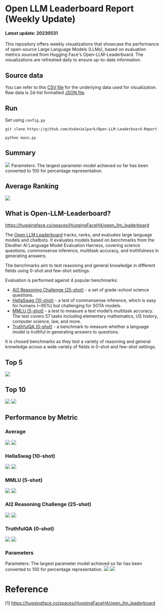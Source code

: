 # Open LLM Leaderboard Report (Weekly Update)
#### Latest update: 20230531
This repository offers weekly visualizations that showcase the performance of open-source Large Language Models (LLMs), based on evaluation metrics sourced from Hugging Face's Open-LLM-Leaderboard. The visualizations are refreshed daily to ensure up-to-date information.

## Source data
You can refer to this [CSV file](https://github.com/dsdanielpark/Open-LLM-Leaderboard-Report/blob/main/assets/20230531/20230531.csv) for the underlying data used for visualization. Raw data is 2d-list formatted [JSON file](https://github.com/dsdanielpark/Open-LLM-Leaderboard-Report/blob/main/data/20230531.json).

## Run
Set using `config.py`
```
git clone https://github.com/dsdanielpark/Open-LLM-Leaderboard-Report
```
```
python main.py
```

##  Summary
![](assets/20230531/totalplot.png)
Parameters: The largest parameter model achieved so far has been converted to 100 for percentage representation.

## Average Ranking
![](assets/20230531/rankingplot_Average.png)

## What is Open-LLM-Leaderboard?
https://huggingface.co/spaces/HuggingFaceH4/open_llm_leaderboard

The [Open LLM Leaderboard](https://huggingface.co/spaces/HuggingFaceH4/open_llm_leaderboard) tracks, ranks, and evaluates large language models and chatbots. It evaluates models based on benchmarks from the Eleuther AI Language Model Evaluation Harness, covering science questions, commonsense inference, multitask accuracy, and truthfulness in generating answers. 

The benchmarks aim to test reasoning and general knowledge in different fields using 0-shot and few-shot settings.

Evaluation is performed against 4 popular benchmarks:
- [AI2 Reasoning Challenge (25-shot)](https://allenai.org/data/arc) - a set of grade-school science questions.
- [HellaSwag (10-shot)](https://paperswithcode.com/dataset/hellaswag) - a test of commonsense inference, which is easy for humans (~95%) but challenging for SOTA models.
- [MMLU (5-shot)](https://paperswithcode.com/sota/multi-task-language-understanding-on-mmlu) - a test to measure a text model’s multitask accuracy. The test covers 57 tasks including elementary mathematics, US history, computer science, law, and more.
- [TruthfulQA (0-shot)](https://paperswithcode.com/dataset/truthfulqa) - a benchmark to measure whether a language model is truthful in generating answers to questions.

It is chosed benchmarks as they test a variety of reasoning and general knowledge across a wide variety of fields in 0-shot and few-shot settings.

## Top 5
![](assets/20230531/top5plot.png)

## Top 10
![](assets/20230531/top10_with_barplot.png)
![](assets/20230531/top10_with_lineplot.png)

## Performance by Metric

### Average
![](assets/20230531/Average.png)
![](assets/20230531/rankingplot_Average.png)

### HellaSwag (10-shot)
![](assets/20230531/HellaSwag(10-shot).png)
![](assets/20230531/rankingplot_HellaSwag(10-shot).png)

### MMLU (5-shot)
![](assets/20230531/MMLU(5-shot).png)
![](assets/20230531/rankingplot_MMLU(5-shot).png)

### AI2 Reasoning Challenge (25-shot)
![](assets/20230531/ARC(25-shot).png)
![](assets/20230531/rankingplot_ARC(25-shot).png)

### TruthfulQA (0-shot)
![](assets/20230531/TruthfulQA(0-shot).png)
![](assets/20230531/rankingplot_TruthfulQA(0-shot).png)

### Parameters
Parameters: The largest parameter model achieved so far has been converted to 100 for percentage representation.
![](assets/20230531/Parameters.png)
![](assets/20230531/rankingplot_Parameters.png)

# Reference
[1] https://huggingface.co/spaces/HuggingFaceH4/open_llm_leaderboard

